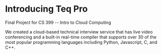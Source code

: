 # Introducing Teq Pro

Final Project for CS 399 -- Intro to Cloud Computing

We created a cloud-based technical interview service that has live video conferencing and a built-in real-time compiler that supports over 30 of the most popular programming languages including Python, Javascript, C, and C++. 
